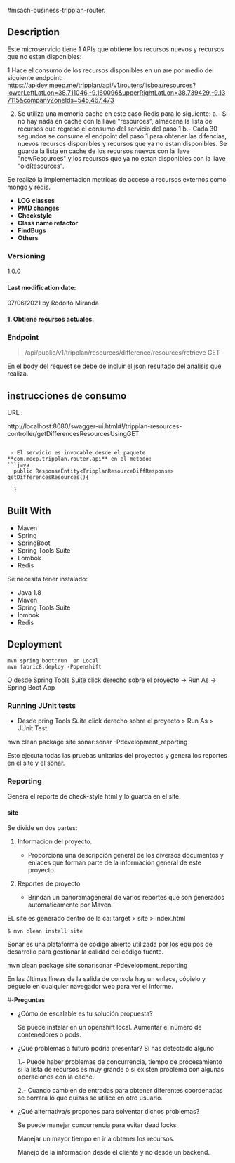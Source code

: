 #msach-business-tripplan-router.

## Description
Este microservicio tiene 1 APIs que obtiene los recursos nuevos y recursos que no estan disponibles:

1.Hace el consumo de los recursos disponibles en un are por medio del siguiente endpoint:
https://apidev.meep.me/tripplan/api/v1/routers/lisboa/resources?lowerLeftLatLon=38.711046,-9.160096&upperRightLatLon=38.739429,-9.137115&companyZoneIds=545,467,473

2. Se utiliza una memoria cache en este caso Redis para lo siguiente:
	a.- Si no hay nada en cache con la llave "resources", almacena la lista de recursos que regreso el consumo del servicio del paso 1
	b.- Cada 30 segundos se consume el endpoint del paso 1 para obtener las difencias, nuevos recursos disponibles y recursos que ya no 
	estan disponibles. Se guarda la lista en cache de los recursos nuevos con la llave "newResources" y los recursos que ya no estan 
	disponibles con la llave "oldResources".
	
Se realizó la implementacion metricas de acceso a recursos externos como mongo y redis.
- **LOG classes**
- **PMD changes**
- **Checkstyle** 
- **Class name refactor**
- **FindBugs**
- **Others**

### Versioning
1.0.0

#### Last modification date:
07/06/2021 by Rodolfo Miranda

#### 1. Obtiene recursos actuales.
### Endpoint
> /api/public/v1/tripplan/resources/difference/resources/retrieve GET

En el body del request se debe de incluir el json resultado del analisis que realiza.

## instrucciones de consumo
URL :

http://localhost:8080/swagger-ui.html#!/tripplan-resources-controller/getDifferencesResourcesUsingGET

```

 - El servicio es invocable desde el paquete  **com.meep.tripplan.router.api** en el metodo:
```java
  public ResponseEntity<TripplanResourceDiffResponse> getDifferencesResources(){
    
  }

```
## Built With
* Maven
* Spring
* SpringBoot
* Spring Tools Suite
* Lombok
* Redis


Se necesita tener instalado:
		
 - Java 1.8  		
 - Maven 		
 - Spring Tools Suite
 - lombok
 - Redis


## Deployment
    mvn spring boot:run  en Local 
    mvn fabric8:deploy -Popenshift 
O desde Spring Tools Suite click derecho sobre el proyecto -> Run As -> Spring Boot App


### Running JUnit tests
 - Desde pring Tools Suite click derecho sobre el proyecto  > Run As >
   JUnit Test. 
 
 mvn clean package site sonar:sonar -Pdevelopment_reporting 

 Esto ejecuta todas las pruebas unitarias del proyectos y genera los reportes en el site y el sonar.
 

### Reporting
Genera el reporte de check-style html y lo guarda en el site.

#### site
Se divide en dos partes:


 1. Informacion del proyecto.

	- Proporciona una descripción general de los diversos documentos y enlaces que forman parte de la información general de este proyecto.
	
2. Reportes de proyecto
	
	- Brindan un panoramageneral de varios reportes que son generados automaticamente por Maven.
	
EL site es generado  dentro de la ca: target > site > index.html
	

	$ mvn clean install site


Sonar es una plataforma de código abierto utilizada por los equipos de desarrollo para gestionar la calidad del código fuente.

mvn clean package site sonar:sonar -Pdevelopment_reporting

En las últimas líneas de la salida de consola hay un enlace, cópielo y péguelo en cualquier navegador web para ver el informe.

#-**Preguntas**

- ¿Cómo de escalable es tu solución propuesta? 

	Se puede instalar en un openshift local. 
	Aumentar el número de contenedores o pods.

- ¿Que problemas a futuro podría presentar? Si has detectado alguno 

	1.- Puede haber problemas de concurrencia, tiempo de procesamiento si la lista de recursos es muy grande o si existen problema con algunas operaciones con la cache.
   
	2.- Cuando cambien de entradas para obtener diferentes coordenadas se borrara lo que quizas se utilice en otro usuario.

- ¿Qué alternativa/s propones para solventar dichos problemas?

	Se puede manejar concurrencia para evitar dead locks

	Manejar un mayor tiempo en ir a obtener los recursos.

	Manejo de la informacion desde el cliente y no desde un backend.
